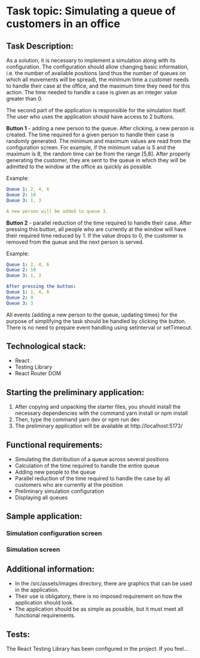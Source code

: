 # Task topic: Simulating a queue of customers in an office
## Task Description:
As a solution, it is necessary to implement a simulation along with its configuration. The configuration should allow changing basic information, i.e. the number of available positions (and thus the number of queues on which all movements will be spread), the minimum time a customer needs to handle their case at the office, and the maximum time they need for this action. The time needed to handle a case is given as an integer value greater than 0.

The second part of the application is responsible for the simulation itself. The user who uses the application should have access to 2 buttons.

**Button 1** - adding a new person to the queue. After clicking, a new person is created. The time required for a given person to handle their case is randomly generated. The minimum and maximum values are read from the configuration screen. For example, if the minimum value is 5 and the maximum is 8, the random time can be from the range [5,8]. After properly generating the customer, they are sent to the queue in which they will be admitted to the window at the office as quickly as possible.

Example:

```yaml
Queue 1: 2, 4, 6
Queue 2: 10
Queue 3: 1, 3

A new person will be added to queue 3.
```

**Button 2** - parallel reduction of the time required to handle their case. After pressing this button, all people who are currently at the window will have their required time reduced by 1. If the value drops to 0, the customer is removed from the queue and the next person is served.

Example:

```yaml
Queue 1: 2, 4, 6
Queue 2: 10
Queue 3: 1, 3

After pressing the button:
Queue 1: 1, 4, 6
Queue 2: 9
Queue 3: 3
```
All events (adding a new person to the queue, updating times) for the purpose of simplifying the task should be handled by clicking the button. There is no need to prepare event handling using setInterval or setTimeout.

## Technological stack:
- React
- Testing Library
- React Router DOM

## Starting the preliminary application:
1. After copying and unpacking the starter files, you should install the necessary dependencies with the command yarn install or npm install
2. Then, type the command yarn dev or npm run dev
3. The preliminary application will be available at http://localhost:5173/

## Functional requirements:
- Simulating the distribution of a queue across several positions
- Calculation of the time required to handle the entire queue
- Adding new people to the queue
- Parallel reduction of the time required to handle the case by all customers who are currently at the position
- Preliminary simulation configuration
- Displaying all queues

## Sample application:
### Simulation configuration screen
### Simulation screen
## Additional information:
- In the /src/assets/images directory, there are graphics that can be used in the application.
- Their use is obligatory, there is no imposed requirement on how the application should look.
- The application should be as simple as possible, but it must meet all functional requirements.
## Tests:
The React Testing Library has been configured in the project. If you feel...
